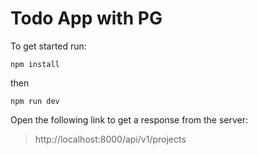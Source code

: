 # Todo App with PG

To get started run: 
```
npm install
```
then
```
npm run dev
```

Open the following link to get a response from the server: 
> http://localhost:8000/api/v1/projects

